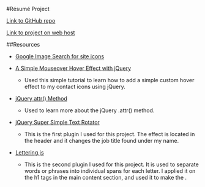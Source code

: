 
#Résumé Project

[Link to GitHub repo](https://github.com/jaenlle/project_resume_aenlle_julio)

[Link to project on web host ](http://julioaenlle.net/project_resume_aenlle_julio/)

##Resources

* [Google Image Search for site icons](http://images.google.com)

* [A Simple Mouseover Hover Effect with jQuery](http://bavotasan.com/2009/a-simple-mouseover-hover-effect-with-jquery/)

	- Used this simple tutorial to learn how to add a simple custom hover effect to my contact icons using jQuery. 
	
* [jQuery attr() Method](http://www.w3schools.com/jquery/html_attr.asp)
	- Used to learn more about the jQuery .attr() method. 

* [jQuery Super Simple Text Rotator](http://www.thepetedesign.com/demos/jquery_super_simple_text_rotator_demo.html)

	- This is the first plugin I used for this project. The effect is located in the header and it changes the job title found under my name. 

* [Lettering.js](http://letteringjs.com/)

	- This is the second plugin I used for this project. It is used to separate words or phrases into individual spans for each letter. I applied it on the h1 tags in the main content section, and used it to make the .
